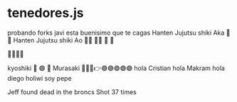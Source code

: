 # tenedores.js
probando forks
javi esta buenisimo que te cagas
Hanten Jujutsu shiki Aka 🫸🔴 Hanten Jujutsu shiki Ao 🫸🔵 🫸🔵 🔴 🫷

🔵🫸🫷🔴

kyoshiki 🫳 🟣 🫴 Murasaki 🫰🤞🤌👉🟣🟣🟣🟣🟣
hola Cristian
hola Makram
hola diego
holiwi soy pepe


Jeff found dead in the broncs
Shot 37 times